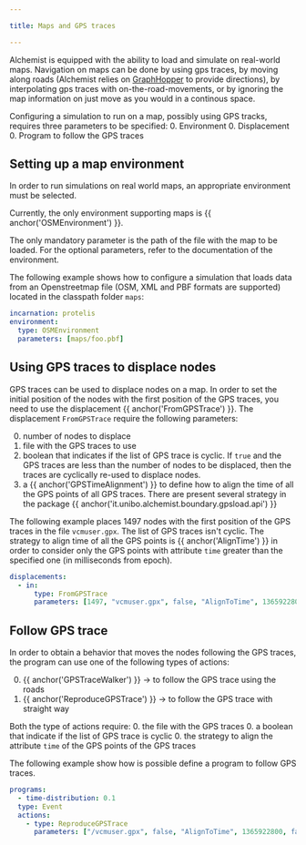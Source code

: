 ```yaml
---

title: Maps and GPS traces

---
```


Alchemist is equipped with the ability to load and simulate on real-world maps.
Navigation on maps can be done by using gps traces,
by moving along roads (Alchemist relies on [GraphHopper](https://www.graphhopper.com/) to provide directions),
by interpolating gps traces with on-the-road-movements,
or by ignoring the map information on just move as you would in a continous space.

Configuring a simulation to run on a map, possibly using GPS tracks, requires three parameters to be specified:
0. Environment
0. Displacement
0. Program to follow the GPS traces

## Setting up a map environment

In order to run simulations on real world maps, an appropriate environment must be selected.

Currently, the only environment supporting maps is {{ anchor('OSMEnvironment') }}. 

The only mandatory parameter is the path of the file with the map to be loaded.
For the optional parameters, refer to the documentation of the environment.

The following example shows how to configure a simulation that loads data from an Openstreetmap file 
(OSM, XML and PBF formats are supported) located in the classpath folder `maps`:

```yaml
incarnation: protelis
environment:
  type: OSMEnvironment
  parameters: [maps/foo.pbf]
```

## Using GPS traces to displace nodes

GPS traces can be used to displace nodes on a map.
In order to set the initial position of the nodes with the first position of the GPS traces,
you need to use the displacement {{ anchor('FromGPSTrace') }}.
The displacement `FromGPSTrace` require the following parameters:

0. number of nodes to displace
0. file with the GPS traces to use
0. boolean that indicates if the list of GPS trace is cyclic.
   If `true` and the GPS traces are less than the number of nodes to be displaced,
   then the traces are cyclically re-used to displace nodes.
0. a {{ anchor('GPSTimeAlignment') }} to define how to align the time of all the GPS points of all GPS traces. 
    There are present several strategy in the package {{ anchor('it.unibo.alchemist.boundary.gpsload.api') }}

The following example places 1497 nodes with the first position of the GPS traces in the file `vcmuser.gpx`.
The list of GPS traces isn't cyclic.
The strategy to align time of all the GPS points is {{ anchor('AlignTime') }}
in order to consider only the GPS points with attribute `time` greater than the specified one
(in milliseconds from epoch).

```yaml
displacements:
  - in:
      type: FromGPSTrace
      parameters: [1497, "vcmuser.gpx", false, "AlignToTime", 1365922800, false, false]
```

## Follow GPS trace

In order to obtain a behavior that moves the nodes following the GPS traces, the program can use one of the
following types of actions:

0. {{ anchor('GPSTraceWalker') }} -> to follow the GPS trace using the roads
0. {{ anchor('ReproduceGPSTrace') }} -> to follow the GPS trace with straight way

Both the type of actions require:
 0. the file with the GPS traces
 0. a boolean that indicate if the list of GPS trace is cyclic
 0. the strategy to align the attribute `time` of the GPS points of the GPS traces

The following example show how is possible define a program to follow GPS traces.

```yaml
programs:
  - time-distribution: 0.1
  type: Event
  actions:
    - type: ReproduceGPSTrace
      parameters: ["/vcmuser.gpx", false, "AlignToTime", 1365922800, false, false]
```
